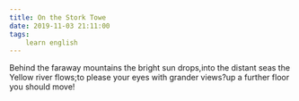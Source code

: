 ```yaml
---
title: On the Stork Towe
date: 2019-11-03 21:11:00
tags:
    learn english
---
```

Behind the faraway mountains the bright sun drops,into the distant seas the Yellow river flows;to please your eyes with grander views?up a further floor you should move! 